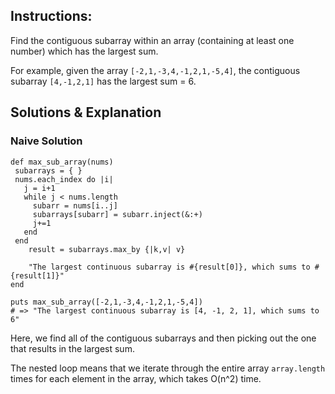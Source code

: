 ## Instructions:

Find the contiguous subarray within an array (containing at least one number) which has the largest sum.

For example, given the array `[-2,1,-3,4,-1,2,1,-5,4]`,
the contiguous subarray `[4,-1,2,1]` has the largest sum = 6.

## Solutions & Explanation

### Naive Solution

```
def max_sub_array(nums)
 subarrays = { }
 nums.each_index do |i|
   j = i+1
   while j < nums.length
     subarr = nums[i..j]
     subarrays[subarr] = subarr.inject(&:+)
     j+=1
   end
 end
    result = subarrays.max_by {|k,v| v}

    "The largest continuous subarray is #{result[0]}, which sums to #{result[1]}"
end

puts max_sub_array([-2,1,-3,4,-1,2,1,-5,4])
# => "The largest continuous subarray is [4, -1, 2, 1], which sums to 6"
```

Here, we find all of the contiguous subarrays and then picking out the one that results in the largest sum.

The nested loop means that we iterate through the entire array `array.length` times for each element in the array, which takes O(n^2) time.
